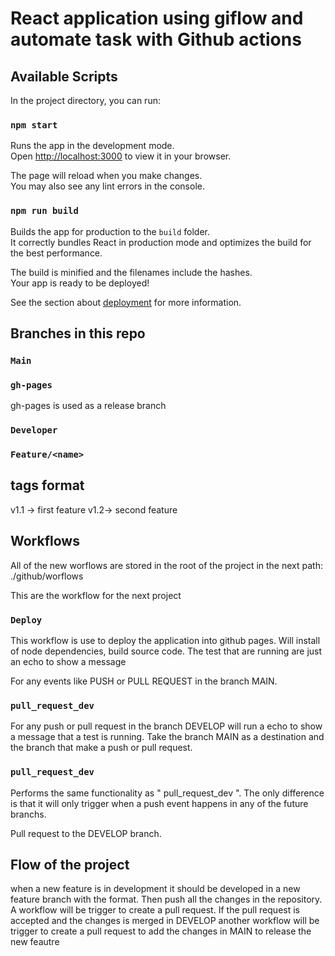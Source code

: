 # React application using giflow and automate task with Github actions

## Available Scripts

In the project directory, you can run:

### `npm start`

Runs the app in the development mode.\
Open [http://localhost:3000](http://localhost:3000) to view it in your browser.

The page will reload when you make changes.\
You may also see any lint errors in the console.

### `npm run build`

Builds the app for production to the `build` folder.\
It correctly bundles React in production mode and optimizes the build for the best performance.

The build is minified and the filenames include the hashes.\
Your app is ready to be deployed!

See the section about [deployment](https://facebook.github.io/create-react-app/docs/deployment) for more information.

## Branches in this repo

### `Main`

### `gh-pages`

gh-pages is used as a release branch

### `Developer`

### `Feature/<name>`

## tags format
v1.1 -> first feature
v1.2-> second feature

## Workflows

All of the new worflows are stored in the root of the project in the next path: ./github/worflows

This are the workflow for the next project

### `Deploy`

This workflow is use to deploy the application into github pages. Will install of node dependencies, build source code. The test that are running are just an echo to show a message

For any events like PUSH or PULL REQUEST in the branch MAIN.

### `pull_request_dev`

For any push or pull request in the branch DEVELOP will run a echo to show a message that a test is running. Take the branch MAIN as a destination and the branch that make a push or pull request.

### `pull_request_dev`

Performs the same functionality as " pull_request_dev ". The only difference is that it will only trigger when a push event happens in any of the future branchs.

Pull request to the DEVELOP branch.

## Flow of the project

when a new feature is in development it should be developed in a new feature branch with the format. Then push all the changes in the repository. A workflow will be trigger to create a pull request. If the pull request is accepted and the changes is merged in DEVELOP another workflow will be trigger to create a pull request to add the changes in MAIN to release the new feautre 









